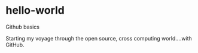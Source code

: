 # hello-world
Github basics

Starting my voyage through the open source, cross computing world....with GitHub.
